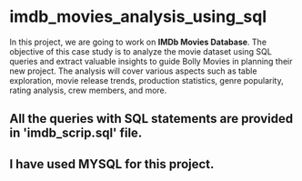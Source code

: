 # imdb_movies_analysis_using_sql

In this project, we are going to work on **IMDb Movies Database**.
The objective of this case study is to analyze the movie dataset using SQL queries and extract valuable insights to guide Bolly Movies in planning their new project. The analysis will cover various aspects such as table exploration, movie release trends, production statistics, genre popularity, rating analysis, crew members, and more.

## All the queries with SQL statements are provided in 'imdb_scrip.sql' file.
## I have used MYSQL for this project.
